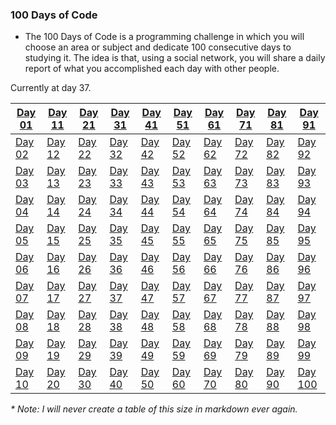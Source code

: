 ### 100 Days of Code

- The 100 Days of Code is a programming challenge in which you will choose an area or subject and dedicate 100 consecutive days to studying it.
The idea is that, using a social network, you will share a daily report of what you accomplished each day with other people.

Currently at day 37.

| <a href="/days/day01">Day 01</a>  | <a href="/days/day11">Day 11</a> | <a href="/days/day21">Day 21</a>  | <a href="/days/day31">Day 31</a> | <a href="/day41">Day 41</a> | <a href="/day51">Day 51</a>  | <a href="/day61">Day 61</a> | <a href="/day71">Day 71</a>  | <a href="/day81">Day 81</a> | <a href="/day91">Day 91</a> |
| ------------- | ------------- | ------------- | ------------- |------------- |------------- | ------------- | ------------- | ------------- |------------- |
| <a href="/days/day02">Day 02</a> | <a href="/days/day12">Day 12</a> | <a href="/days/day22">Day 22</a> | <a href="/days/day32">Day 32</a> | <a href="/day42">Day 42</a> | <a href="/day52">Day 52</a> | <a href="/day62">Day 62</a> | <a href="/day72">Day 72</a> | <a href="/day82">Day 82</a> | <a href="/day92">Day 92</a> |
| <a href="/days/day03">Day 03</a> | <a href="/days/day13">Day 13</a> | <a href="/days/day23">Day 23</a> | <a href="/days/day33">Day 33</a> | <a href="/day43">Day 43</a> | <a href="/day53">Day 53</a> | <a href="/day63">Day 63</a> | <a href="/day73">Day 73</a> | <a href="/day83">Day 83</a> | <a href="/day93">Day 93</a> |
| <a href="/days/day04">Day 04</a> | <a href="/days/day14">Day 14</a> | <a href="/days/day24">Day 24</a> | <a href="/days/day34">Day 34</a> | <a href="/day44">Day 44</a> | <a href="/day54">Day 54</a> | <a href="/day64">Day 64</a> | <a href="/day74">Day 74</a> | <a href="/day84">Day 84</a> | <a href="/day94">Day 94</a> |
| <a href="/days/day05">Day 05</a> | <a href="/days/day15">Day 15</a> | <a href="/days/day25">Day 25</a> | <a href="/days/day35">Day 35</a> | <a href="/day45">Day 45</a> | <a href="/day55">Day 55</a> | <a href="/day65">Day 65</a> | <a href="/day75">Day 75</a> | <a href="/day85">Day 85</a> | <a href="/day95">Day 95</a> |
| <a href="/days/day06">Day 06</a> | <a href="/days/day16">Day 16</a> | <a href="/days/day26">Day 26</a> | <a href="/day36">Day 36</a> | <a href="/day46">Day 46</a> | <a href="/day56">Day 56</a> | <a href="/day66">Day 66</a> | <a href="/day76">Day 76</a> | <a href="/day86">Day 86</a> | <a href="/day96">Day 96</a> |
| <a href="/days/day07">Day 07</a> | <a href="/days//day17">Day 17</a> | <a href="/days/day27">Day 27</a> | <a href="/day37">Day 37</a> | <a href="/day47">Day 47</a> | <a href="/day57">Day 57</a> | <a href="/day67">Day 67</a> | <a href="/day77">Day 77</a> | <a href="/day87">Day 87</a> | <a href="/day97">Day 97</a> |
| <a href="/days/day08">Day 08</a> | <a href="/days/day18">Day 18</a> | <a href="/days/day28">Day 28</a> | <a href="/day38">Day 38</a> | <a href="/day48">Day 48</a> | <a href="/day58">Day 58</a> | <a href="/day68">Day 68</a> | <a href="/day78">Day 78</a> | <a href="/day88">Day 88</a> | <a href="/day98">Day 98</a> |
| <a href="/days/day09">Day 09</a> | <a href="/days/day19">Day 19</a> | <a href="/days/day29">Day 29</a> | <a href="/day39">Day 39</a> | <a href="/day49">Day 49</a> | <a href="/day59">Day 59</a> | <a href="/day69">Day 69</a> | <a href="/day79">Day 79</a> | <a href="/day89">Day 89</a> | <a href="/day99">Day 99</a> |
| <a href="/days/day10">Day 10</a> | <a href="/days/day20">Day 20</a> | <a href="/days/day30">Day 30</a> | <a href="/day40">Day 40</a> | <a href="/day50">Day 50</a> | <a href="/day60">Day 60</a> | <a href="/day70">Day 70</a> | <a href="/day80">Day 80</a> | <a href="/day90">Day 90</a> | <a href="/day100">Day 100</a> |

_* Note: I will never create a table of this size in markdown ever again._
